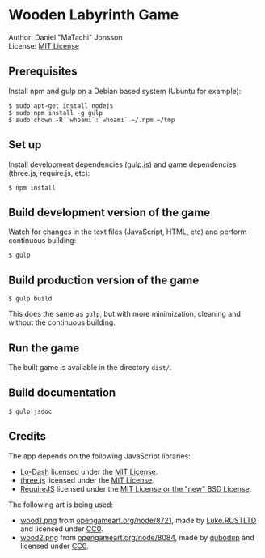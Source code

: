 # Wooden Labyrinth Game

Author: Daniel "MaTachi" Jonsson  
License: [MIT License](LICENSE.md)

## Prerequisites

Install npm and gulp on a Debian based system (Ubuntu for example):

    $ sudo apt-get install nodejs
    $ sudo npm install -g gulp
    $ sudo chown -R `whoami`:`whoami` ~/.npm ~/tmp

## Set up

Install development dependencies (gulp.js) and game dependencies (three.js,
require.js, etc):

    $ npm install

## Build development version of the game

Watch for changes in the text files (JavaScript, HTML, etc) and perform
continuous building:

    $ gulp

## Build production version of the game

    $ gulp build

This does the same as `gulp`, but with more minimization, cleaning and without
the continuous building.

## Run the game

The built game is available in the directory `dist/`.

## Build documentation

    $ gulp jsdoc

## Credits

The app depends on the following JavaScript libraries:

* [Lo-Dash](http://lodash.com/) licensed under the [MIT
  License](https://github.com/lodash/lodash/blob/master/LICENSE.txt).
* [three.js](http://threejs.org/) licensed under the [MIT
  License](https://github.com/mrdoob/three.js/blob/master/LICENSE).
* [RequireJS](http://requirejs.org/) licensed under the [MIT License or the
  "new" BSD License](https://github.com/jrburke/requirejs/blob/master/LICENSE).

The following art is being used:

* [wood1.png](src/img/wood1.png) from
  [opengameart.org/node/8721](http://opengameart.org/node/8721), made by
  [Luke.RUSTLTD](http://opengameart.org/users/lukerustltd) and licensed under
  [CC0](http://creativecommons.org/publicdomain/zero/1.0/).
* [wood2.png](src/img/wood2.png) from
  [opengameart.org/node/8084](http://opengameart.org/node/8084), made by
  [qubodup](http://opengameart.org/users/qubodup) and licensed under
  [CC0](http://creativecommons.org/publicdomain/zero/1.0/).
